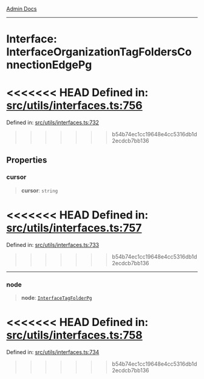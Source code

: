 [Admin Docs](/)

***

# Interface: InterfaceOrganizationTagFoldersConnectionEdgePg

<<<<<<< HEAD
Defined in: [src/utils/interfaces.ts:756](https://github.com/PalisadoesFoundation/talawa-admin/blob/main/src/utils/interfaces.ts#L756)
=======
Defined in: [src/utils/interfaces.ts:732](https://github.com/PalisadoesFoundation/talawa-admin/blob/main/src/utils/interfaces.ts#L732)
>>>>>>> b54b74ec1cc19648e4cc5316db1d2ecdcb7bb136

## Properties

### cursor

> **cursor**: `string`

<<<<<<< HEAD
Defined in: [src/utils/interfaces.ts:757](https://github.com/PalisadoesFoundation/talawa-admin/blob/main/src/utils/interfaces.ts#L757)
=======
Defined in: [src/utils/interfaces.ts:733](https://github.com/PalisadoesFoundation/talawa-admin/blob/main/src/utils/interfaces.ts#L733)
>>>>>>> b54b74ec1cc19648e4cc5316db1d2ecdcb7bb136

***

### node

> **node**: [`InterfaceTagFolderPg`](InterfaceTagFolderPg.md)

<<<<<<< HEAD
Defined in: [src/utils/interfaces.ts:758](https://github.com/PalisadoesFoundation/talawa-admin/blob/main/src/utils/interfaces.ts#L758)
=======
Defined in: [src/utils/interfaces.ts:734](https://github.com/PalisadoesFoundation/talawa-admin/blob/main/src/utils/interfaces.ts#L734)
>>>>>>> b54b74ec1cc19648e4cc5316db1d2ecdcb7bb136
